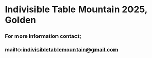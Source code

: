 # **Indivisible Table Mountain 2025, Golden**

### For more information contact;

### mailto:indivisibletablemountain@gmail.com